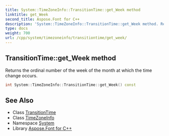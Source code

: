 ```yaml
---
title: System::TimeZoneInfo::TransitionTime::get_Week method
linktitle: get_Week
second_title: Aspose.Font for C++
description: 'System::TimeZoneInfo::TransitionTime::get_Week method. Returns the ordinal number of the week of the month at which the time change occurs in C++.'
type: docs
weight: 700
url: /cpp/system/timezoneinfo/transitiontime/get_week/
---
```

## TransitionTime::get_Week method


Returns the ordinal number of the week of the month at which the time change occurs.

```cpp
int System::TimeZoneInfo::TransitionTime::get_Week() const
```

## See Also

* Class [TransitionTime](../)
* Class [TimeZoneInfo](../../)
* Namespace [System](../../../)
* Library [Aspose.Font for C++](../../../../)
